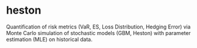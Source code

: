 # heston
Quantification of risk metrics (VaR, ES, Loss Distribution, Hedging Error) via Monte Carlo simulation of stochastic models (GBM, Heston) with parameter estimation (MLE) on historical data.
